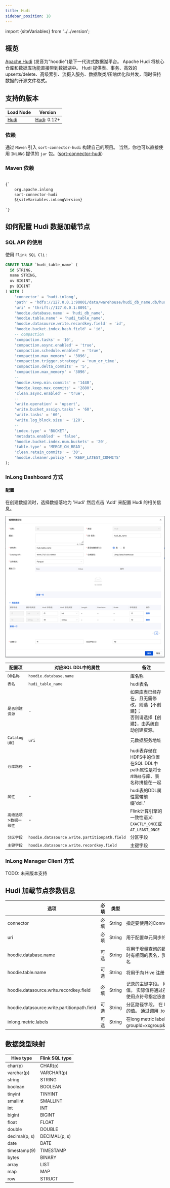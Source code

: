 ```yaml
---
title: Hudi
sidebar_position: 18
---
```


import {siteVariables} from '../../version';

## 概览

[Apache Hudi](https://hudi.apache.org/cn/docs/overview/) (发音为"hoodie")是下一代流式数据湖平台。
Apache Hudi 将核心仓库和数据库功能直接带到数据湖中。
Hudi 提供表、事务、高效的 upserts/delete、高级索引、流摄入服务、数据聚类/压缩优化和并发，同时保持数据的开源文件格式。

## 支持的版本

| Load Node         | Version                                                          |
| ----------------- | ---------------------------------------------------------------- |
| [Hudi](./hudi.md) | [Hudi](https://hudi.apache.org/cn/docs/quick-start-guide): 0.12+ |

### 依赖

通过 `Maven` 引入 `sort-connector-hudi` 构建自己的项目。
当然，你也可以直接使用 `INLONG` 提供的 `jar` 包。([sort-connector-hudi](https://inlong.apache.org/download))

### Maven 依赖

<pre><code parentName="pre">
{`<dependency>
    <groupId>org.apache.inlong</groupId>
    <artifactId>sort-connector-hudi</artifactId>
    <version>${siteVariables.inLongVersion}</version>
</dependency>
`}
</code></pre>

## 如何配置 Hudi 数据加载节点

### SQL API 的使用

使用 `Flink SQL Cli` :

```sql
CREATE TABLE `hudi_table_name` (
  id STRING,
  name STRING,
  uv BIGINT,
  pv BIGINT
) WITH (
    'connector' = 'hudi-inlong',
    'path' = 'hdfs://127.0.0.1:90001/data/warehouse/hudi_db_name.db/hudi_table_name',
    'uri' = 'thrift://127.0.0.1:8091',
    'hoodie.database.name' = 'hudi_db_name',
    'hoodie.table.name' = 'hudi_table_name',
    'hoodie.datasource.write.recordkey.field' = 'id',
    'hoodie.bucket.index.hash.field' = 'id',
    -- compaction
    'compaction.tasks' = '10',
    'compaction.async.enabled' = 'true',
    'compaction.schedule.enabled' = 'true',
    'compaction.max_memory' = '3096',
    'compaction.trigger.strategy' = 'num_or_time',
    'compaction.delta_commits' = '5',
    'compaction.max_memory' = '3096',
    --
    'hoodie.keep.min.commits' = '1440',
    'hoodie.keep.max.commits' = '2880',
    'clean.async.enabled' = 'true',
    --
    'write.operation' = 'upsert',
    'write.bucket_assign.tasks' = '60',
    'write.tasks' = '60',
    'write.log_block.size' = '128',
    --
    'index.type' = 'BUCKET',
    'metadata.enabled' = 'false',
    'hoodie.bucket.index.num.buckets' = '20',
    'table.type' = 'MERGE_ON_READ',
    'clean.retain_commits' = '30',
    'hoodie.cleaner.policy' = 'KEEP_LATEST_COMMITS'
);
```

### InLong Dashboard 方式

#### 配置

在创建数据流时，选择数据落地为 'Hudi' 然后点击 'Add' 来配置 Hudi 的相关信息。

![Hudi Configuration](img/hudi.png)

| 配置项            | 对应SQL DDL中的属性                                 | 备注                                                      |
| -------------- | --------------------------------------------- | ------------------------------------------------------- |
| `DB名称`         | `hoodie.database.name`                        | 库名称                                                     |
| `表名`           | `hudi_table_name`                             | hudi表名                                                  |
| `是否创建资源`       | -                                             | 如果库表已经存在，且无需修改，则选【不创建】；<br/>否则请选择【创建】，由系统自动创建资源。        |
| `Catalog URI`  | `uri`                                         | 元数据服务地址                                                 |
| `仓库路径`         | -                                             | hudi表存储在HDFS中的位置<br/>在SQL DDL中path属性是将`仓库路径`与库、表名称拼接在一起 |
| `属性`           | -                                             | hudi表的DDL属性需带前缀'ddl.'                                   |
| `高级选项`>`数据一致性` | -                                             | Flink计算引擎的一致性语义: `EXACTLY_ONCE`或`AT_LEAST_ONCE`         |
| `分区字段`         | `hoodie.datasource.write.partitionpath.field` | 分区字段                                                    |
| `主键字段`         | `hoodie.datasource.write.recordkey.field`     | 主键字段                                                    |

### InLong Manager Client 方式

TODO: 未来版本支持

## Hudi 加载节点参数信息

| 选项                                          | 必填  | 类型     | 描述                                                                                              |
| ------------------------------------------- | --- | ------ | ----------------------------------------------------------------------------------------------- |
| connector                                   | 必填  | String | 指定要使用的Connector，这里应该是'hudi-inlong'。                                                             |
| uri                                         | 必填  | String | 用于配置单元同步的 Metastore uris                                                                        |
| hoodie.database.name                        | 可选  | String | 将用于增量查询的数据库名称。如果不同数据库在增量查询时有相同的表名，我们可以设置它来限制特定数据库下的表名                                           |
| hoodie.table.name                           | 可选  | String | 将用于向 Hive 注册的表名。 需要在运行中保持一致。                                                                    |
| hoodie.datasource.write.recordkey.field     | 必填  | String | 记录的主键字段。 用作“HoodieKey”的“recordKey”组件的值。 实际值将通过在字段值上调用 .toString() 来获得。 可以使用点符号指定嵌套字段，例如：`a.b.c` |
| hoodie.datasource.write.partitionpath.field | 可选  | String | 分区路径字段。 在 HoodieKey 的 partitionPath 组件中使用的值。 通过调用 .toString() 获得的实际值                            |
| inlong.metric.labels                        | 可选  | String | 在long metric label中，value的格式为groupId=xxgroup&streamId=xxstream&nodeId=xxnode。                   |

## 数据类型映射

| Hive type     | Flink SQL type |
| ------------- | -------------- |
| char(p)       | CHAR(p)        |
| varchar(p)    | VARCHAR(p)     |
| string        | STRING         |
| boolean       | BOOLEAN        |
| tinyint       | TINYINT        |
| smallint      | SMALLINT       |
| int           | INT            |
| bigint        | BIGINT         |
| float         | FLOAT          |
| double        | DOUBLE         |
| decimal(p, s) | DECIMAL(p, s)  |
| date          | DATE           |
| timestamp(9)  | TIMESTAMP      |
| bytes         | BINARY         |
| array         | LIST           |
| map           | MAP            |
| row           | STRUCT         |
